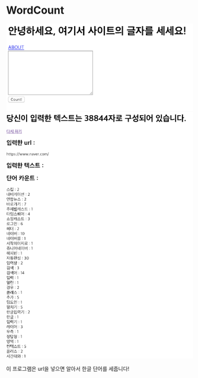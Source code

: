# WordCount

<img src="./assets/home.png">
<img src="./assets/result.png">

이 프로그램은 url을 넣으면 알아서 한글 단어를 세줍니다!